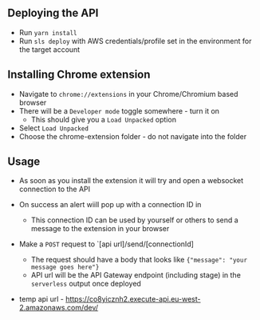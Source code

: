 ## Deploying the API
  - Run `yarn install`
  - Run `sls deploy` with AWS credentials/profile set in the environment for the target account

## Installing Chrome extension

- Navigate to `chrome://extensions` in your Chrome/Chromium based browser
- There will be a `Developer mode` toggle somewhere - turn it on
  - This should give you a `Load Unpacked` option
- Select `Load Unpacked`
- Choose the chrome-extension folder - do not navigate into the folder

## Usage

- As soon as you install the extension it will try and open a websocket connection to the API
- On success an alert wiill pop up with a connection ID in
  - This connection ID can be used by yourself or others to send a message to the extension in your browser
- Make a `POST` request to `[api url]/send/[connectionId]
  - The request should have a body that looks like `{"message": "your message goes here"}`
  - API url will be the API Gateway endpoint (including stage) in the `serverless` output once deployed


- temp api url - https://co8yicznh2.execute-api.eu-west-2.amazonaws.com/dev/
